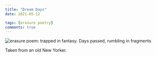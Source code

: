 ```yaml
---
title: "Dream Days"
date: 2021-05-12

tags: [erasure poetry]
comments: true
---
```


<img src="https://www.davidralphlewis.co.uk/assets/images/articles/2021/fantasy.jpeg" alt="erasure poem: trapped in fantasy. Days passed, rumbling in fragments" title="I've been meaning to put this one up for ages. Has strong Lockdown 3 vibes" class="responsive"><br>

Taken from an old New Yorker.
